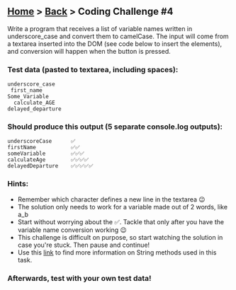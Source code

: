 ## [Home](../../../README.md) > [Back](lesson.md) > Coding Challenge #4

Write a program that receives a list of variable names written in underscore_case and convert them to camelCase. The input will come from a textarea inserted into the DOM (see code below to insert the elements), and conversion will happen when the button is pressed.

### Test data (pasted to textarea, including spaces):

```
underscore_case
 first_name
Some_Variable
  calculate_AGE
delayed_departure
```

### Should produce this output (5 separate console.log outputs):

```
underscoreCase      ✅
firstName           ✅✅
someVariable        ✅✅✅
calculateAge        ✅✅✅✅
delayedDeparture    ✅✅✅✅✅
```

### Hints:

- Remember which character defines a new line in the textarea 😉
- The solution only needs to work for a variable made out of 2 words, like a_b
- Start without worrying about the ✅. Tackle that only after you have the variable name conversion working 😉
- This challenge is difficult on purpose, so start watching the solution in case you're stuck. Then pause and continue!
- Use this [link](https://developer.mozilla.org/en-US/docs/Web/JavaScript/Reference/Global_Objects/String) to find more information on String methods used in this task.

### Afterwards, test with your own test data!
